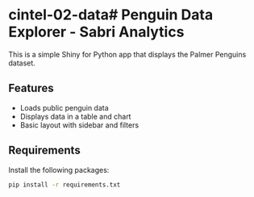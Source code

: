 # cintel-02-data# Penguin Data Explorer - Sabri Analytics

This is a simple Shiny for Python app that displays the Palmer Penguins dataset.

## Features

- Loads public penguin data
- Displays data in a table and chart
- Basic layout with sidebar and filters

## Requirements

Install the following packages:

```bash
pip install -r requirements.txt
